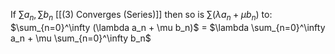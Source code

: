 If $\sum a_n, \sum b_n$ [[(3) Converges (Series)]] then so is $\sum (\lambda a_n + \mu b_n)$ to:
	$\sum_{n=0}^\infty (\lambda a_n + \mu b_n)$  = $\lambda \sum_{n=0}^\infty a_n  + \mu \sum_{n=0}^\infty b_n$
	
